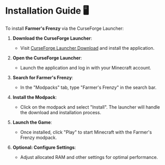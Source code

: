 # Installation Guide 🖥️

To install **Farmer's Frenzy** via the CurseForge Launcher:

1. **Download the CurseForge Launcher**:
   - Visit [CurseForge Launcher Download](https://download.curseforge.com/) and install the application.

2. **Open the CurseForge Launcher**:
   - Launch the application and log in with your Minecraft account.

3. **Search for Farmer's Frenzy**:
   - In the "Modpacks" tab, type "Farmer's Frenzy" in the search bar.

4. **Install the Modpack**:
   - Click on the modpack and select "Install". The launcher will handle the download and installation process.

5. **Launch the Game**:
   - Once installed, click "Play" to start Minecraft with the Farmer's Frenzy modpack.

6. **Optional: Configure Settings**:
   - Adjust allocated RAM and other settings for optimal performance.

